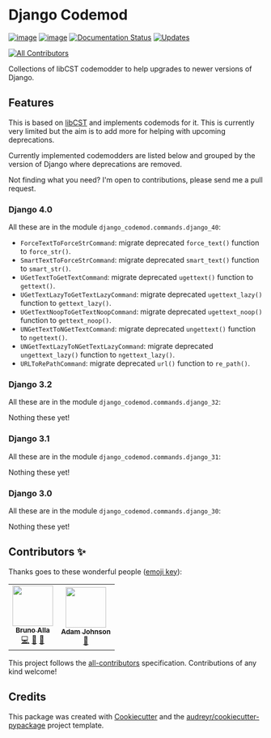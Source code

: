 # Django Codemod

[![image](https://img.shields.io/pypi/v/django-codemod.svg)](https://pypi.python.org/pypi/django-codemod)
[![image](https://img.shields.io/travis/browniebroke/django-codemod.svg)](https://travis-ci.com/browniebroke/django-codemod)
[![Documentation Status](https://readthedocs.org/projects/django-codemod/badge/?version=latest)](https://django-codemod.readthedocs.io/en/latest/?badge=latest)
[![Updates](https://pyup.io/repos/github/browniebroke/django-codemod/shield.svg)](https://pyup.io/repos/github/browniebroke/django-codemod/)
<!-- ALL-CONTRIBUTORS-BADGE:START - Do not remove or modify this section -->
[![All Contributors](https://img.shields.io/badge/all_contributors-2-orange.svg?style=flat-square)](#contributors-)
<!-- ALL-CONTRIBUTORS-BADGE:END -->

Collections of libCST codemodder to help upgrades to newer versions of Django.

## Features

This is based on
[libCST](https://libcst.readthedocs.io/en/latest/index.html) and
implements codemods for it. This is currently very limited but the aim
is to add more for helping with upcoming deprecations.

Currently implemented codemodders are listed below and grouped
by the version of Django where deprecations are removed.

Not finding what you need? I'm open to contributions,
please send me a pull request.

### Django 4.0

All these are in the module `django_codemod.commands.django_40`:

-   `ForceTextToForceStrCommand`: migrate deprecated `force_text()` function to `force_str()`.
-   `SmartTextToForceStrCommand`: migrate deprecated `smart_text()` function to `smart_str()`.
-   `UGetTextToGetTextCommand`: migrate deprecated `ugettext()` function to `gettext()`.
-   `UGetTextLazyToGetTextLazyCommand`: migrate deprecated `ugettext_lazy()` function to `gettext_lazy()`.
-   `UGetTextNoopToGetTextNoopCommand`: migrate deprecated `ugettext_noop()` function to `gettext_noop()`.
-   `UNGetTextToNGetTextCommand`: migrate deprecated `ungettext()` function to `ngettext()`.
-   `UNGetTextLazyToNGetTextLazyCommand`: migrate deprecated `ungettext_lazy()` function to `ngettext_lazy()`.
-   `URLToRePathCommand`: migrate deprecated `url()` function to `re_path()`.

### Django 3.2

All these are in the module `django_codemod.commands.django_32`:

Nothing these yet!

### Django 3.1

All these are in the module `django_codemod.commands.django_31`:

Nothing these yet!

### Django 3.0

All these are in the module `django_codemod.commands.django_30`:

Nothing these yet!

## Contributors ✨

Thanks goes to these wonderful people ([emoji key](https://allcontributors.org/docs/en/emoji-key)):

<!-- ALL-CONTRIBUTORS-LIST:START - Do not remove or modify this section -->
<!-- prettier-ignore-start -->
<!-- markdownlint-disable -->
<table>
  <tr>
    <td align="center"><a href="https://browniebroke.com"><img src="https://avatars1.githubusercontent.com/u/861044?v=4" width="80px;" alt=""/><br /><sub><b>Bruno Alla</b></sub></a><br /><a href="https://github.com/browniebroke/django-codemod/commits?author=browniebroke" title="Code">💻</a> <a href="https://github.com/browniebroke/django-codemod/issues?q=author%3Abrowniebroke" title="Bug reports">🐛</a> <a href="https://github.com/browniebroke/django-codemod/commits?author=browniebroke" title="Documentation">📖</a></td>
    <td align="center"><a href="https://adamj.eu/"><img src="https://avatars2.githubusercontent.com/u/857609?v=4" width="80px;" alt=""/><br /><sub><b>Adam Johnson</b></sub></a><br /><a href="https://github.com/browniebroke/django-codemod/commits?author=adamchainz" title="Documentation">📖</a></td>
  </tr>
</table>

<!-- markdownlint-enable -->
<!-- prettier-ignore-end -->
<!-- ALL-CONTRIBUTORS-LIST:END -->

This project follows the [all-contributors](https://github.com/all-contributors/all-contributors) specification. Contributions of any kind welcome!

## Credits

This package was created with
[Cookiecutter](https://github.com/audreyr/cookiecutter) and the
[audreyr/cookiecutter-pypackage](https://github.com/audreyr/cookiecutter-pypackage)
project template.
